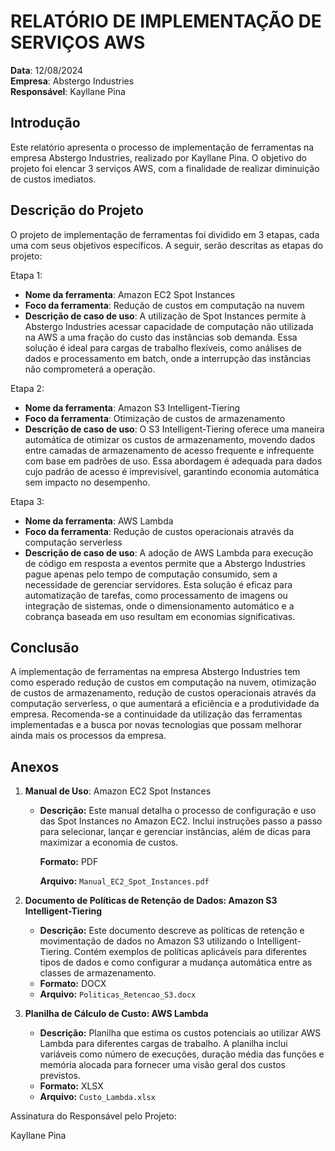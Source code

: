 # RELATÓRIO DE IMPLEMENTAÇÃO DE SERVIÇOS AWS

**Data**: 12/08/2024   
**Empresa**: Abstergo Industries  
**Responsável**: Kayllane Pina

## Introdução
Este relatório apresenta o processo de implementação de ferramentas na empresa Abstergo Industries, realizado por Kayllane Pina. O objetivo do projeto foi elencar 3 serviços AWS, com a finalidade de realizar diminuição de custos imediatos.

## Descrição do Projeto
O projeto de implementação de ferramentas foi dividido em 3 etapas, cada uma com seus objetivos específicos. A seguir, serão descritas as etapas do projeto:

Etapa 1: 
- **Nome da ferramenta**: Amazon EC2 Spot Instances
- **Foco da ferramenta**: Redução de custos em computação na nuvem
- **Descrição de caso de uso**: A utilização de Spot Instances permite à Abstergo Industries acessar capacidade de computação não utilizada na AWS a uma fração do custo das instâncias sob demanda. Essa solução é ideal para cargas de trabalho flexíveis, como análises de dados e processamento em batch, onde a interrupção das instâncias não comprometerá a operação.

Etapa 2: 
- **Nome da ferramenta**: Amazon S3 Intelligent-Tiering
- **Foco da ferramenta**: Otimização de custos de armazenamento
- **Descrição de caso de uso**: O S3 Intelligent-Tiering oferece uma maneira automática de otimizar os custos de armazenamento, movendo dados entre camadas de armazenamento de acesso frequente e infrequente com base em padrões de uso. Essa abordagem é adequada para dados cujo padrão de acesso é imprevisível, garantindo economia automática sem impacto no desempenho.

Etapa 3: 
- **Nome da ferramenta**: AWS Lambda
- **Foco da ferramenta**: Redução de custos operacionais através da computação serverless
- **Descrição de caso de uso**:  A adoção de AWS Lambda para execução de código em resposta a eventos permite que a Abstergo Industries pague apenas pelo tempo de computação consumido, sem a necessidade de gerenciar servidores. Esta solução é eficaz para automatização de tarefas, como processamento de imagens ou integração de sistemas, onde o dimensionamento automático e a cobrança baseada em uso resultam em economias significativas.



## Conclusão
A implementação de ferramentas na empresa Abstergo Industries tem como esperado redução de custos em computação na nuvem, otimização de custos de armazenamento, redução de custos operacionais através da computação serverless, o que aumentará a eficiência e a produtividade da empresa. Recomenda-se a continuidade da utilização das ferramentas implementadas e a busca por novas tecnologias que possam melhorar ainda mais os processos da empresa.

## Anexos

1. **Manual de Uso**: Amazon EC2 Spot Instances

   - **Descrição:** Este manual detalha o processo de configuração e uso das Spot Instances no Amazon EC2. Inclui instruções passo a passo para selecionar, lançar e gerenciar instâncias, além de dicas para maximizar a economia de custos.

     **Formato:** PDF

     **Arquivo:** `Manual_EC2_Spot_Instances.pdf`

2. **Documento de Políticas de Retenção de Dados: Amazon S3 Intelligent-Tiering**

   - **Descrição:** Este documento descreve as políticas de retenção e movimentação de dados no Amazon S3 utilizando o Intelligent-Tiering. Contém exemplos de políticas aplicáveis para diferentes tipos de dados e como configurar a mudança automática entre as classes de armazenamento.
   - **Formato:** DOCX
   - **Arquivo:** `Politicas_Retencao_S3.docx`

3. **Planilha de Cálculo de Custo: AWS Lambda**

   - **Descrição:** Planilha que estima os custos potenciais ao utilizar AWS Lambda para diferentes cargas de trabalho. A planilha inclui variáveis como número de execuções, duração média das funções e memória alocada para fornecer uma visão geral dos custos previstos.
   - **Formato:** XLSX
   - **Arquivo:** `Custo_Lambda.xlsx`

Assinatura do Responsável pelo Projeto:

 Kayllane Pina
